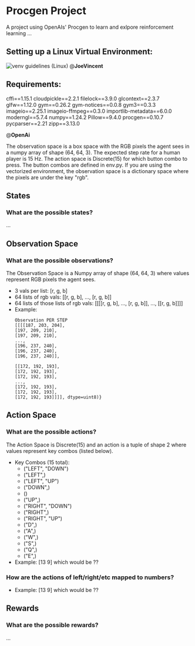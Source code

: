 # Procgen Project
A project using OpenAIs' Procgen to learn and exlpore reinforcement learning ...


## Setting up a Linux Virtual Environment:
![venv guidelines (Linux)](https://user-images.githubusercontent.com/89406861/220013729-12755153-877e-49e2-925d-b2c3dd9faa95.png)
@____JoeVincent____


## Requirements:
cffi==1.15.1
cloudpickle==2.2.1
filelock==3.9.0
glcontext==2.3.7
glfw==1.12.0
gym==0.26.2
gym-notices==0.0.8
gym3==0.3.3
imageio==2.25.1
imageio-ffmpeg==0.3.0
importlib-metadata==6.0.0
moderngl==5.7.4
numpy==1.24.2
Pillow==9.4.0
procgen==0.10.7
pycparser==2.21
zipp==3.13.0

@____OpenAi____


The observation space is a box space with the RGB pixels the agent sees in a numpy array of shape (64, 64, 3). The expected step rate for a human player is 15 Hz.
The action space is Discrete(15) for which button combo to press. The button combos are defined in env.py.
If you are using the vectorized environment, the observation space is a dictionary space where the pixels are under the key "rgb".


## States
### What are the possible states?
...

## Observation Space
### What are the possible observations?
The Observation Space is a Numpy array of shape (64, 64, 3) where values represent RGB pixels the agent sees.
- 3 vals per list: [r, g, b]
- 64 lists of rgb vals: [[r, g, b], ..., [r, g, b]]
- 64 lists of those lists of rgb vals: [[[[r, g, b], ..., [r, g, b]], ..., [[r, g, b]]]]
- Example:
  ```
  Observation PER STEP
  [[[[187, 203, 204],
  [197, 209, 210],
  [197, 209, 210],
  ...,
  [196, 237, 240],
  [196, 237, 240],
  [196, 237, 240]],
 
  [[172, 192, 193],
  [172, 192, 193],
  [172, 192, 193],
  ...,
  [172, 192, 193],
  [172, 192, 193],
  [172, 192, 193]]]], dtype=uint8)}
  ```

## Action Space
### What are the possible actions?
The Action Space is Discrete(15) and an action is a tuple of shape 2 where values represent key combos (listed below).
- Key Combos (15 total):
  - ("LEFT", "DOWN")
  - ("LEFT",)
  - ("LEFT", "UP")
  - ("DOWN",)
  - ()
  - ("UP",)
  - ("RIGHT", "DOWN")
  - ("RIGHT",)
  - ("RIGHT", "UP")
  - ("D",)
  - ("A",)
  - ("W",)
  - ("S",)
  - ("Q",)
  - ("E",)
- Example: [13 9] which would be ??
### How are the actions of left/right/etc mapped to numbers?
- Example: [13 9] which would be ??

## Rewards
### What are the possible rewards?
...
